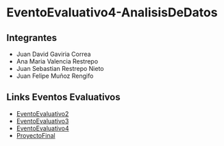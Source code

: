 # EventoEvaluativo4-AnalisisDeDatos

## Integrantes
- Juan David Gaviria Correa
- Ana Maria Valencia Restrepo
- Juan Sebastian Restrepo Nieto
- Juan Felipe Muñoz Rengifo

## Links Eventos Evaluativos

- [EventoEvaluativo2](https://github.com/AnithaMaria2002/AnalisisDatos-EventoEvaluativo2)
- [EventoEvaluativo3](https://github.com/JuanDa237/AnalisisDatos-EventoEvaluativo3)
- [EventoEvaluativo4](https://github.com/JuanDa237/EventoEvaluativo4-AnalisisDeDatos)
- [ProyectoFinal](https://github.com/JuanDa237/ProyectoFinal-AnalisisDeDatos)
  

